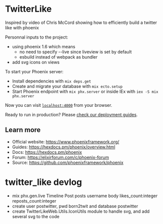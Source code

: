 # TwitterLike


Inspired by video of Chris McCord showing how to efficiently build a twitter like with phoenix

Personnal inputs to the project:
  - using phoenix 1.6 which means
    - no need to specify --live since liveview is set by default
    - esbuild instead of webpack as bundler
  - add svg icons on views




To start your Phoenix server:

  * Install dependencies with `mix deps.get`
  * Create and migrate your database with `mix ecto.setup`
  * Start Phoenix endpoint with `mix phx.server` or inside IEx with `iex -S mix phx.server`

Now you can visit [`localhost:4000`](http://localhost:4000) from your browser.

Ready to run in production? Please [check our deployment guides](https://hexdocs.pm/phoenix/deployment.html).

## Learn more

  * Official website: https://www.phoenixframework.org/
  * Guides: https://hexdocs.pm/phoenix/overview.html
  * Docs: https://hexdocs.pm/phoenix
  * Forum: https://elixirforum.com/c/phoenix-forum
  * Source: https://github.com/phoenixframework/phoenix



# twitter_like devlog


  - mix phx.gen.live Timeline Post posts username body likes_count:integer reposts_count:integer
  - create user postwitter, pwd born2twit and database postwitter
  - create TwitterLikeWeb.Utils.IconUtils module to handle svg, and add several svg to the code
